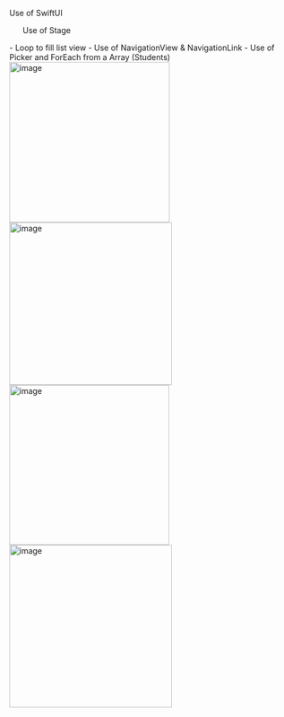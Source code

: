 Use of SwiftUI 

<ol> Use of Stage </ol>
- Loop to fill list view
- Use of NavigationView & NavigationLink
- Use of Picker and ForEach from a Array (Students)


<img width="286" alt="image" src="https://github.com/user-attachments/assets/dd123ab3-9347-405f-b39b-63d64fd47d67">

<img width="290" alt="image" src="https://github.com/user-attachments/assets/dff9d15c-d5b4-460a-95e7-e5e2a7fc91b9">

<img width="285" alt="image" src="https://github.com/user-attachments/assets/dce1ef98-444f-4e13-8e04-b12349cffe91">

<img width="290" alt="image" src="https://github.com/user-attachments/assets/a9be8f01-b0e6-40e8-bd28-67c683297bd1">
